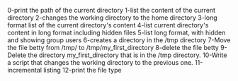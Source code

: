 0-print the path of the current directory
1-list the content of the current directory
2-changes the working directory to the home directory
3-long format list of the current directory's content
4-list current directory's content in long format including hidden files
5-list long format, with hidden and showing group users
6-creates a directory in the /tmp directory
7-Move the file betty from /tmp/ to /tmp/my_first_directory
8-delete the file betty
9-Delete the directory my_first_directory that is in the /tmp directory.
10-Write a script that changes the working directory to the previous one.
11-incremental listing
12-print the file type

